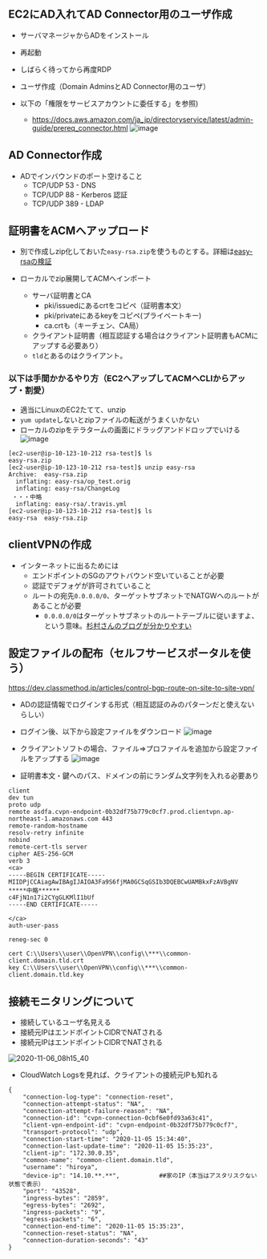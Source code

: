 
## EC2にAD入れてAD Connector用のユーザ作成
- サーバマネージャからADをインストール
- 再起動
- しばらく待ってから再度RDP
- ユーザ作成（Domain AdminsとAD Connector用のユーザ）

- 以下の「権限をサービスアカウントに委任する」を参照)
  - https://docs.aws.amazon.com/ja_jp/directoryservice/latest/admin-guide/prereq_connector.html
![image](https://user-images.githubusercontent.com/60077121/98249118-3b588580-1fb9-11eb-8c5b-30419ef01cfd.png)

## AD Connector作成
- ADでインバウンドのポート空けること
  - TCP/UDP 53 - DNS
  - TCP/UDP 88 - Kerberos 認証
  - TCP/UDP 389 - LDAP

## 証明書をACMへアップロード
- 別で作成しzip化しておいた`easy-rsa.zip`を使うものとする。詳細は[easy-rsaの検証](https://github.com/murakami-dev/study-memo/blob/master/Network/ClientVPN/easy-rsa%E3%81%AE%E6%A4%9C%E8%A8%BC.md)

- ローカルでzip展開してACMへインポート
  - サーバ証明書とCA
    - pki/issuedにあるcrtをコピペ（証明書本文）
    - pki/privateにあるkeyをコピペ(プライベートキー)
    - ca.crtも（キーチェン、CA局）
  - クライアント証明書（相互認証する場合はクライアント証明書もACMにアップする必要あり）
  - `tld`とあるのはクライアント。

### 以下は手間かかるやり方（EC2へアップしてACMへCLIからアップ・割愛）
- 適当にLinuxのEC2たてて、unzip
- `yum update`しないとzipファイルの転送がうまくいかない
- ローカルのzipをテラタームの画面にドラッグアンドドロップでいける
![image](https://user-images.githubusercontent.com/60077121/98253978-10713000-1fbf-11eb-9dab-dab88775cca1.png)


```
[ec2-user@ip-10-123-10-212 rsa-test]$ ls
easy-rsa.zip
[ec2-user@ip-10-123-10-212 rsa-test]$ unzip easy-rsa
Archive:  easy-rsa.zip
  inflating: easy-rsa/op_test.orig
  inflating: easy-rsa/ChangeLog
 ・・・中略
  inflating: easy-rsa/.travis.yml
[ec2-user@ip-10-123-10-212 rsa-test]$ ls
easy-rsa  easy-rsa.zip
```

## clientVPNの作成
- インターネットに出るためには
  - エンドポイントのSGのアウトバウンド空いていることが必要
  - 認証でデフォゲが許可されていること
  - ルートの宛先`0.0.0.0/0`、ターゲットサブネットでNATGWへのルートがあることが必要
    - `0.0.0.0/0`はターゲットサブネットのルートテーブルに従いますよ、という意味。[杉村さんのブログが分かりやすい](https://blog.serverworks.co.jp/tech/2019/06/10/awsclientvpn/)

## 設定ファイルの配布（セルフサービスポータルを使う）
https://dev.classmethod.jp/articles/control-bgp-route-on-site-to-site-vpn/

- ADの認証情報でログインする形式（相互認証のみのパターンだと使えないらしい）
- ログイン後、以下から設定ファイルをダウンロード
![image](https://user-images.githubusercontent.com/60077121/98258119-d3f40300-1fc3-11eb-8111-d650a899106c.png)

- クライアントソフトの場合、ファイル⇒プロファイルを追加から設定ファイルをアップする
![image](https://user-images.githubusercontent.com/60077121/98308357-2d335500-200b-11eb-8191-132d7b11e1a4.png)


- 証明書本文・鍵へのパス、ドメインの前にランダム文字列を入れる必要あり
```
client
dev tun
proto udp
remote asdfa.cvpn-endpoint-0b32df75b779c0cf7.prod.clientvpn.ap-northeast-1.amazonaws.com 443
remote-random-hostname
resolv-retry infinite
nobind
remote-cert-tls server
cipher AES-256-GCM
verb 3
<ca>
-----BEGIN CERTIFICATE-----
MIIDPjCCAiagAwIBAgIJAIOA3Fa9S6fjMA0GCSqGSIb3DQEBCwUAMBkxFzAVBgNV
*****中略******
c4FjN1n17i2CYgGLKMlI1bUf
-----END CERTIFICATE-----

</ca>
auth-user-pass

reneg-sec 0

cert C:\\Users\\user\\OpenVPN\\config\\***\\common-client.domain.tld.crt
key C:\\Users\\user\\OpenVPN\\config\\***\\common-client.domain.tld.key
```
## 接続モニタリングについて
- 接続しているユーザ名見える
- 接続元IPはエンドポイントCIDRでNATされる
- 接続元IPはエンドポイントCIDRでNATされる

![2020-11-06_08h15_40](https://user-images.githubusercontent.com/60077121/98308150-c31ab000-200a-11eb-9bc8-1b873f841c6a.png)

- CloudWatch Logsを見れば、クライアントの接続元IPも知れる
```
{
    "connection-log-type": "connection-reset",
    "connection-attempt-status": "NA",
    "connection-attempt-failure-reason": "NA",
    "connection-id": "cvpn-connection-0cbf6e0fd93a63c41",
    "client-vpn-endpoint-id": "cvpn-endpoint-0b32df75b779c0cf7",
    "transport-protocol": "udp",
    "connection-start-time": "2020-11-05 15:34:40",
    "connection-last-update-time": "2020-11-05 15:35:23",
    "client-ip": "172.30.0.35",
    "common-name": "common-client.domain.tld",
    "username": "hiroya",
    "device-ip": "14.10.**.**",           ##家のIP（本当はアスタリスクない状態で表示）
    "port": "43528",
    "ingress-bytes": "2859",
    "egress-bytes": "2692",
    "ingress-packets": "9",
    "egress-packets": "6",
    "connection-end-time": "2020-11-05 15:35:23",
    "connection-reset-status": "NA",
    "connection-duration-seconds": "43"
}
```
